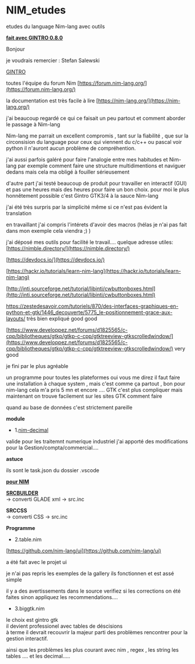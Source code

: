 # NIM_etudes
etudes du language Nim-lang avec outils  <br />
  
**<u>fait avec GINTRO 0.8.0</u>**

Bonjour 

je voudrais remercier :  Stefan Salewski  

[GINTRO](http://ssalewski.de/gintroreadme.html)

toutes l'équipe du forum Nim
[https://forum.nim-lang.org/](https://forum.nim-lang.org/)

la documentation est très facile à lire 
[https://nim-lang.org/](https://nim-lang.org/)


j'ai beaucoup regardé ce qui ce faisait un peu partout
et comment aborder le passage à Nim-lang

Nim-lang me parrait un excellent compromis , tant sur la fiabilité , que sur la circonsision du language 
pour ceux qui viennent du c/c++ ou pascal voir python il n'auront aucun problème de compréhention.

j'ai aussi parfois galéré pour faire l'analogie entre mes habitudes et Nim-lang
par exemple comment faire une structure multidimentions et naviguer dedans 
 mais cela ma obligé à fouiller sérieusement 

d'autre part j'ai testé beaucoup de produit pour travailler en interactif (GUI) et pas une heures mais des heures pour faire un bon choix.
pour moi le plus honnêtement possible c'est Gintro  GTK3/4 à la sauce Nim-lang

j'ai été très surpris par la simplicité même si ce n'est pas évident la translation

en travaillant j'ai compris l'intérets d'avoir des macros (hélas je n'ai pas fait dans mon exemple cela viendra ;) )

j'ai déposé mes outils pour facilité le travail.... 
quelque adresse utiles:
[https://nimble.directory/](https://nimble.directory/)

[https://devdocs.io/](https://devdocs.io/)

[https://hackr.io/tutorials/learn-nim-lang](https://hackr.io/tutorials/learn-nim-lang)

[http://inti.sourceforge.net/tutorial/libinti/cwbuttonboxes.html](http://inti.sourceforge.net/tutorial/libinti/cwbuttonboxes.html)

https://zestedesavoir.com/tutoriels/870/des-interfaces-graphiques-en-python-et-gtk/1446_decouverte/5775_le-positionnement-grace-aux-layouts/     très bien expliqué good good 

[https://www.developpez.net/forums/d1825565/c-cpp/bibliotheques/gtkp/gtkp-c-cpp/gtktreeview-gtkscrolledwindow/](https://www.developpez.net/forums/d1825565/c-cpp/bibliotheques/gtkp/gtkp-c-cpp/gtktreeview-gtkscrolledwindow/)
very good 

je fini par le plus agréable 

un programme pour toutes les plateformes 
oui vous me direz il faut faire une installation à chaque system , mais c'est comme ça partout , bon pour nim-lang cela m'a pris 5 mn et encore .... GTK c'est plus compliquer mais maintenant on trouve facilement sur les sites GTK comment faire 

quand au base de données c'est strictement pareille <br />



**module**
- 1.[nim-decimal ](https://github.com/AS400JPLPC/nim_dcml) <br />

valide pour les traitemnt numerique industriel j'ai apporté des modifications pour la Gestion/compta/commercial....

**astuce**

ils sont le task.json du dossier .vscode<br />


**<u>pour NIM </u>**<br />

**<u>SRCBUILDER</u>**<br />
&rarr;&nbsp;converti GLADE xml -> src.inc  

****SRCCSS****<br />
&rarr;&nbsp;converti CSS -> src.inc <br />




 
**Programme**<br />



- 2.table.nim

[https://github.com/nim-lang/ui](https://github.com/nim-lang/ui)<br />

a été fait avec le projet ui <br />

je n'ai pas repris les exemples de la gallery ils fonctionnen et est assé simple<br />

il y a des avertissements dans le source verifiez si les corrections on été faites sinon appliquez les recommendations....<br />

- 3.biggtk.nim<br />

le choix est gintro gtk <br />
il devient professionel avec tables de déscisions<br /> 
à terme il devrait recouvrir la majeur parti des problèmes rencontrer pour la gestion interactif.<br />

ainsi que les problèmes les plus courant avec nim , regex , les string les tables .... et les decimal.....<br />



